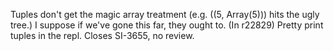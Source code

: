 Tuples don't get the magic array treatment (e.g. ((5, Array(5))) hits the ugly tree.) I suppose if we've gone this far, they ought to.
(In r22829) Pretty print tuples in the repl.  Closes SI-3655, no review.

